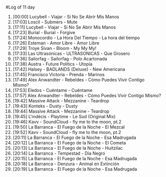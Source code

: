 #Log of 11 day

1. [00:00] Lucybell - Viajar - Si No Se Abrir Mis Manos
1. [17:03] Loscil - Submers - Mute
1. [17:11] Lucybell - Viajar - Si No Se Abrir Mis Manos
1. [17:23] Burial - Burial - Forgive
1. [17:24] Monocordio - La Hora Del Tiempo - La hora del tiempo
1. [17:26] Esteman - Amor Libre - Amor Libre
1. [17:29] Troye Sivan - Bloom - My My My!
1. [17:33] Las Ultrasónicas - ULTRASONICAS - Que Grosero
1. [17:36] Sailorfag - Sailorfag - Polo Acartonada
1. [17:38] Austra - Future Politics - Utopia
1. [17:42] Halsey - BADLANDS (Deluxe) - New Americana
1. [17:45] Francisco Victoria - Prenda - Marinos
1. [17:49] Alex Anwandter - Rebeldes - Cómo Puedes Vivir Contigo Mismo?
1. [17:53] Eledos - Cuéntame - Cuéntame
1. [17:57] Alex Anwandter - Rebeldes - Cómo Puedes Vivir Contigo Mismo?
1. [19:42] Massive Attack - Mezzanine - Teardrop
1. [19:43] Konteks - Dusty - Dusty
1. [19:44] Massive Attack - Mezzanine - Teardrop
1. [19:45] L'indécis - Playtime - Le Sud (Original Mix)
1. [19:46] Kavv - SoundCloud - fly me to the moon, pt.2
1. [19:50] La Barranca - El Fuego de la Noche - El Mezcal
1. [19:52] Kavv - SoundCloud - fly me to the moon, pt.2
1. [20:11] La Barranca - El Fuego de la Noche - Esa Madrugada
1. [20:12] La Barranca - El Fuego de la Noche - El Cometa
1. [20:13] La Barranca - El Fuego de la Noche - Huitzilac
1. [20:14] La Barranca - Tempestad - Día Negro
1. [20:15] La Barranca - El Fuego de la Noche - Esa Madrugada
1. [20:18] La Barranca - Denzura - Animal en Extinción
1. [20:19] La Barranca - El Fuego de la Noche - Esa Madrugada
